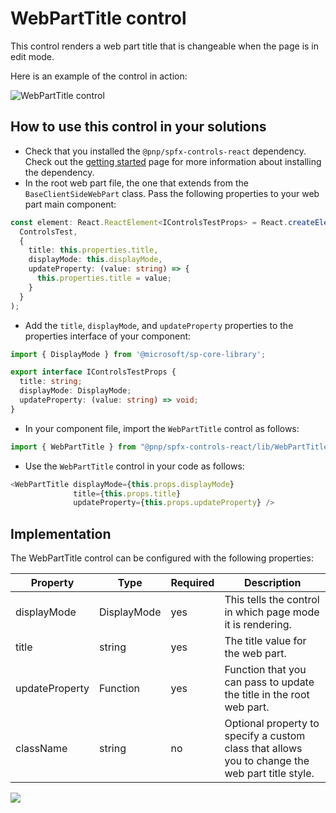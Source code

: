 # WebPartTitle control

This control renders a web part title that is changeable when the page is in edit mode.

Here is an example of the control in action:

![WebPartTitle control](../assets/webparttitle-control.gif)

## How to use this control in your solutions

- Check that you installed the `@pnp/spfx-controls-react` dependency. Check out the [getting started](../../#getting-started) page for more information about installing the dependency.
- In the root web part file, the one that extends from the `BaseClientSideWebPart` class. Pass the following properties to your web part main component:

```TypeScript
const element: React.ReactElement<IControlsTestProps> = React.createElement(
  ControlsTest,
  {
    title: this.properties.title,
    displayMode: this.displayMode,
    updateProperty: (value: string) => {
      this.properties.title = value;
    }
  }
);
```

- Add the `title`, `displayMode`, and `updateProperty` properties to the properties interface of your component:

```TypeScript
import { DisplayMode } from '@microsoft/sp-core-library';

export interface IControlsTestProps {
  title: string;
  displayMode: DisplayMode;
  updateProperty: (value: string) => void;
}
```

- In your component file, import the `WebPartTitle` control as follows:

```TypeScript
import { WebPartTitle } from "@pnp/spfx-controls-react/lib/WebPartTitle";
```

- Use the `WebPartTitle` control in your code as follows:

```TypeScript
<WebPartTitle displayMode={this.props.displayMode}
              title={this.props.title}
              updateProperty={this.props.updateProperty} />
```

## Implementation

The WebPartTitle control can be configured with the following properties:

| Property | Type | Required | Description |
| ---- | ---- | ---- | ---- |
| displayMode | DisplayMode | yes | This tells the control in which page mode it is rendering. |
| title | string | yes | The title value for the web part. |
| updateProperty | Function | yes | Function that you can pass to update the title in the root web part. |
| className | string | no | Optional property to specify a custom class that allows you to change the web part title style. |

![](https://telemetry.sharepointpnp.com/sp-dev-fx-controls-react/wiki/controls/WebPartTitle)

